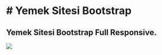 <h1>   # Yemek Sitesi Bootstrap    </h1> 
<h2>   Yemek Sitesi Bootstrap Full Responsive.    </h2> 

<img src="yemek-ekrankaydi.gif">
